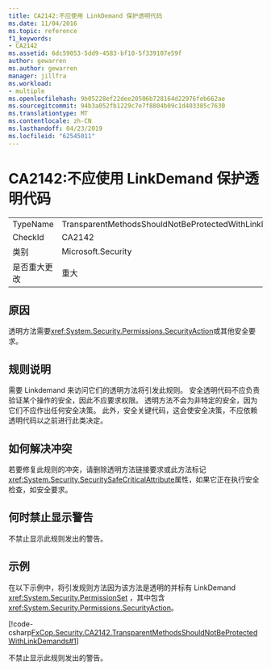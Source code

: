 ```yaml
---
title: CA2142:不应使用 LinkDemand 保护透明代码
ms.date: 11/04/2016
ms.topic: reference
f1_keywords:
- CA2142
ms.assetid: 6dc59053-5dd9-4583-bf10-5f339107e59f
author: gewarren
ms.author: gewarren
manager: jillfra
ms.workload:
- multiple
ms.openlocfilehash: 9b05228ef22dee20506b728164d22976feb662ae
ms.sourcegitcommit: 94b3a052fb1229c7e7f8804b09c1d403385c7630
ms.translationtype: MT
ms.contentlocale: zh-CN
ms.lasthandoff: 04/23/2019
ms.locfileid: "62545011"
---
```

# <a name="ca2142-transparent-code-should-not-be-protected-with-linkdemands"></a>CA2142:不应使用 LinkDemand 保护透明代码

|||
|-|-|
|TypeName|TransparentMethodsShouldNotBeProtectedWithLinkDemands|
|CheckId|CA2142|
|类别|Microsoft.Security|
|是否重大更改|重大|

## <a name="cause"></a>原因
 透明方法需要<xref:System.Security.Permissions.SecurityAction>或其他安全要求。

## <a name="rule-description"></a>规则说明
 需要 Linkdemand 来访问它们的透明方法将引发此规则。 安全透明代码不应负责验证某个操作的安全，因此不应要求权限。 透明方法不会为非特定的安全，因为它们不应作出任何安全决策。 此外，安全关键代码，这会使安全决策，不应依赖透明代码以之前进行此类决定。

## <a name="how-to-fix-violations"></a>如何解决冲突
 若要修复此规则的冲突，请删除透明方法链接要求或此方法标记<xref:System.Security.SecuritySafeCriticalAttribute>属性，如果它正在执行安全检查，如安全要求。

## <a name="when-to-suppress-warnings"></a>何时禁止显示警告
 不禁止显示此规则发出的警告。

## <a name="example"></a>示例
 在以下示例中，将引发规则方法因为该方法是透明的并标有 LinkDemand <xref:System.Security.PermissionSet> ，其中包含<xref:System.Security.Permissions.SecurityAction>。

 [!code-csharp[FxCop.Security.CA2142.TransparentMethodsShouldNotBeProtectedWithLinkDemands#1](../code-quality/codesnippet/CSharp/ca2142-transparent-code-should-not-be-protected-with-linkdemands_1.cs)]

 不禁止显示此规则发出的警告。